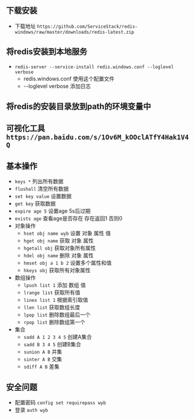 ## 下载安装
  - 下载地址 `https://github.com/ServiceStack/redis-windows/raw/master/downloads/redis-latest.zip`

## 将redis安装到本地服务
  - `redis-server --service-install redis.windows.conf --loglevel verbose`
    - redis.windows.conf 使用这个配置文件
    - --loglevel verbose 添加日志

## 将redis的安装目录放到path的环境变量中

## 可视化工具 `https://pan.baidu.com/s/1Ov6M_kOOclATfY4Hak1V4Q`

## 基本操作
  - `keys *` 列出所有数据
  - `flushall` 清空所有数据
  - `set key value` 设置数据
  - `get key` 获取数据
  - `expire age 5` 设置age 5s后过期
  - `exists age` 查看age是否存在 存在返回1 否则0
  - 对象操作
    - `hset obj name wyb` 设置 对象 属性 值
    - `hget obj name` 获取 对象 属性
    - `hgetall obj` 获取对象所有属性
    - `hdel obj name` 删除 对象 属性
    - `hmset obj a 1 b 2` 设置多个属性和值
    - `hkeys obj` 获取所有对象属性
  - 数组操作
    - `lpush list 1` 添加 数组 值
    - `lrange list` 获取所有值
    - `linex list 1` 根据索引取值
    - `llen list` 获取数组长度
    - `lpop list` 删除数组最后一个
    - `rpop list` 删除数组第一个
  - 集合
    - `sadd A 1 2 3 4 5` 创建A集合
    - `sadd B 3 4 5` 创建B集合
    - `sunion A B` 并集
    - `sinter A B` 交集
    - `sdiff A B` 差集

## 安全问题
  - 配置密码 `config set requirepass wyb`
  - 登录 `auth wyb`